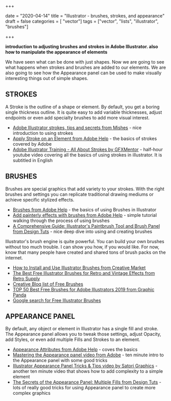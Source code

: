 +++

date = "2020-04-14"
title = "Illustrator - brushes, strokes, and appearance"
draft = false
categories = [ "vector"]
tags = ["vector", "lists", "illustrator", "brushes"]

+++

**introduction to adjusting brushes and strokes in Adobe Illustrator. also how to manipulate the appearance of elements**

<!--more-->

We have seen what can be done with just shapes. Now we are going to see what happens when strokes and brushes are added to our elements. We are also going to see how the Appearance panel can be used to make visually interesting things out of simple shapes. 

## STROKES
A Stroke is the outline of a shape or element. By default, you get a boring single thickness outline. It is quite easy to add variable thicknesses, adjust endpoints or even add specialty brushes to add more visual interest. 

- [Adobe Illustrator strokes, tips and secrets from Mishes](https://www.mishes.com/tutorials/adobe-illustrator/stroke-tips-tricks) - nice introduction to using strokes 
- [Apply Stroke on an Element from Adobe Help](https://helpx.adobe.com/illustrator/using/stroke-object.html) - the basics of strokes covered by Adobe
- [Adobe Illustrator Training - All About Strokes by GFXMentor](https://youtu.be/6t-J7Ur8uRo) - half-hour youtube video covering all the basics of using strokes in illustrator. It is subtitled in English

## BRUSHES
Brushes are special graphics that add variety to your strokes. With the right brushes and settings you can replicate traditional drawing mediums or achieve specific stylized effects.

- [Brushes from Adobe Help](https://helpx.adobe.com/illustrator/using/brushes.html) - the basics of using Brushes in Illustrator
- [Add painterly effects with brushes from Adobe Help](https://helpx.adobe.com/illustrator/how-to/brush-strokes.html) - simple tutorial walking through the process of using brushes
- [A Comprehensive Guide: Illustrator's Paintbrush Tool and Brush Panel from Design Tuts](https://design.tutsplus.com/tutorials/a-comprehensive-guide-illustrators-paintbrush-tool-and-brush-panel--vector-301) - nice deep dive into using and creating brushes

Illustrator's brush engine is quite powerful. You can build your own brushes without too much trouble. I can show you how, if you would like. For now, know that many people have created and shared tons of brush packs on the internet. 
- [How to Install and Use Illustrator Brushes from Creative Market](https://creativemarket.com/blog/how-to-install-use-illustrator-brushes)
- [The Best Free Illustrator Brushes for Retro and Vintage Effects from Retro Supply](https://www.retrosupply.co/blogs/retrosupply-blog/best-free-illustrator-brushes-for-retro-and-vintage-effects)
- [Creative Bloq list of Free Brushes](https://www.creativebloq.com/illustrator/best-free-brushes-111517762/2)
- [TOP 50 Best Free Brushes for Adobe Illustrators 2019 from Graphic Panda](https://graphicpanda.net/top-50-best-free-brushes-for-adobe-illustrators-2019/)
- [Google search for Free Illustrator Brushes](https://www.google.com/search?hl=en&ei=K4KDXeShKcP4-gSl6LXwBg&q=free+illustrator+brushes&oq=free+illustrator+brushes&gs_l=psy-ab.3..0i67j0i7i30j0j0i7i30j0i67j0i7i30l5.3256.3825..4065...0.2..0.250.880.0j4j1......0....1..gws-wiz.......0i71j0i13.BKYV1vZnNMY&ved=0ahUKEwik4_vH_tzkAhVDvJ4KHSV0DW4Q4dUDCAo&uact=5)



## APPEARANCE PANEL
By default, any object or element in Illustrator has a single fill and stroke. The Appearance panel allows you to tweak those settings, adjust Opacity, add Styles, or even add multiple Fills and Strokes to an element. 

- [Appearance Attributes from Adobe Help](https://helpx.adobe.com/illustrator/using/appearance-attributes.html) - coves the basics
- [Mastering the Appearance panel video from Adobe](https://helpx.adobe.com/illustrator/atv/cs6-tutorials/mastering-the-appearance-panel.html) - ten minute intro to the Appearance panel with some good tricks 
- [Illustrator Appearance Panel Tricks & Tips video by Satori Graphics](https://youtu.be/jrqRV0hjZFU) - another ten minute video that shows how to add complexity to a simple element
- [The Secrets of the Appearance Panel: Multiple Fills from Design Tuts](https://design.tutsplus.com/tutorials/the-secrets-of-the-appearance-panel-multiple-fills--vector-3364) - lots of really good tricks for using Appearance panel to create more complex graphics


